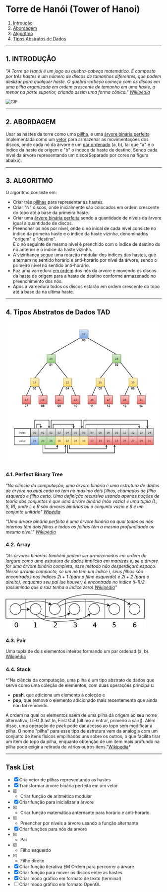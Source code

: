 # Torre de Hanói (Tower of Hanoi)

1. [Introução](#1-introduÇÃo)
2. [Abordagem](#2-abordagem)
3. [Algoritmo](https://github.com/edulourenzo/hanoi#3-algoritmo)
4. [Tipos Abstratos de Dados](#4-tipos-abstratos-de-dados-tad)

---

## 1. INTRODUÇÃO

*"A Torre de Hanói é um jogo ou quebra-cabeça matemático. É composto por três hastes e um número de discos de tamanhos diferentes, que podem deslizar para qualquer haste. O quebra-cabeça começa com os discos em uma pilha organizada em ordem crescente de tamanho em uma haste, a menor na parte superior, criando assim uma forma cônica." [Wikipédia](https://en.wikipedia.org/wiki/Tower_of_Hanoi)*

![GIF](https://media.giphy.com/media/rutTKcoKSCSYM/giphy.gif)

---

## 2. ABORDAGEM

Usar as hastes da torre como uma [pillha](#44-stack), e uma [árvore binária perfeita](#31-perfect-binary-tree) implementada como um [vetor](#42-array) para armazenar as movimentações dos discos, onde cada nó da árvore é um [par ordenado](#43-pair) \(a, b\), tal que \"a\" é o índice da haste de origem e \"b\" o índece da haste de destino. Sendo cada nível da árvore representando um disco\(Separado por cores na figura abaixo\).

---
## 3. ALGORITMO

O algoritmo consiste em:
* Criar três [pillhas](#44-stack) para representar as hastes.
* Criar "N" discos, onde inicialmente são colocados em ordem crescente do topo até a base da primeira haste.
* Criar uma [árvore binária perfeita](#41-perfect-binary-tree) sendo a quantidade de níveis da árvore igual a quantidade de discos.
* Preencher os nós por nível, onde o nó inical de cada nível consiste no índice da primeira haste e o índice da haste vizinha, denominados "origem" e  "destino".  
  E o nó seguinte de mesmo nível é prenchido com o índice de destino do nó anterior e o índice da haste vizinha.
* A vizinhança segue uma rotação modular dos índices das hastes, que alternam no sentido horário e anti-horário por nível da árvore, sendo o primeiro nível no sentido anti-horário.
* Faz uma varredura [em ordem](https://en.wikipedia.org/wiki/Tree_traversal#In-order_(LNR)) dos nós da arvore e movendo os discos da haste de origem para a haste de destino conforme armazenado no preenchimento dos nós.
* Após a vareedura todos os discos estarão em ordem crescente do topo até a base da na ultima haste.

---

## 4. Tipos Abstratos de Dados TAD

![Scheme](https://github.com/edulourenzo/hanoi/blob/master/Perfect%20Binary%20Tree%20(Array%20implementation).jpg)

### 4.1. Perfect Binary Tree

*"Na ciência da computação, uma árvore binária é uma estrutura de dados de árvore na qual cada nó tem no máximo dois filhos, chamados de filho esquerdo e filho certo. Uma definição recursiva usando apenas noções de teoria dos conjuntos é que uma árvore binária \(não vazia\) é uma tupla \(L, S, R\), onde L e R são árvores binárias ou o conjunto vazio e S é um conjunto unitário" [Wipédia](https://en.wikipedia.org/wiki/Binary_tree)*

*"Uma árvore binária perfeita é uma árvore binária na qual todos os nós internos têm dois filhos e todas as folhas têm a mesma profundidade ou mesmo nível."
[Wikipédia](https://en.wikipedia.org/wiki/Binary_tree#Types_of_binary_trees)*

### 4.2. Array
        
*"As árvores binárias também podem ser armazenadas em ordem de largura como uma estrutura de dados implícita em matrizes e, se a árvore for uma árvore binária completa, esse método não desperdiçará espaço. Nesse arranjo compacto, se um nó tem um índice i, seus filhos são encontrados nos índices 2i + 1 \(para o filho esquerdo\) e 2i + 2 \(para o direito\), enquanto seu pai \(se houver\) é encontrado no índice \(i-1\)/2 \(assumindo que a raiz tenha o índice zero\).[Wikipédia](https://en.wikipedia.org/wiki/Binary_tree#Arrays)"*

![Array](https://github.com/edulourenzo/hanoi/blob/master/450px-Binary_tree_in_array.svg.png)

### 4.3. Pair

Uma tupla de dois elementos inteiros formando um par ordenad \(a, b\). [Wikipédia](https://upload.wikimedia.org/wikipedia/commons/thumb/8/86/Binary_tree_in_array.svg/450px-Binary_tree_in_array.svg.png)

### 4.4. Stack
    
*"Na ciência da computação, uma pilha é um tipo abstrato de dados que serve como uma coleção de elementos, com duas operações principais:

* **push**, que adiciona um elemento à coleção e
* **pop**, que remove o elemento adicionado mais recentemente que ainda não foi removido.

A ordem na qual os elementos saem de uma pilha dá origem ao seu nome alternativo, LIFO \(Last In, First Out \[último a entrar, primeiro a sair\]\). Além disso, uma operação de _peek_ pode dar acesso ao topo sem modificar a pilha. O nome "pilha" para esse tipo de estrutura vem da analogia com um conjunto de itens físicos empilhados uns sobre os outros, o que facilita tirar um item do topo da pilha, enquanto obtenção de um item mais profundo na pilha pode exigir a retirada de vários outros itens."[Wikipedia](https://en.wikipedia.org/wiki/Stack_(abstract_data_type))*

---

## Task List

- [x] Cria vetor de pilhas representando as hastes
- [x] Transformar árvore binária perfeita em um vetor
- [x] - Criar função de aritmética modular
- [x] Criar função para inicializar a árvore
- [x] - Criar função matemática anternante para horário e anti-horário.
- [x] - Preencher por níveis a árvore usando a função alternante 
- [x] Criar funções para nós da árvore
- [x] - Pai
- [x] - Filho esquerdo
- [x] - Filho direito
- [x]  Criar função iterativa EM Ordem para percorrer a árvore
- [x]  Criar função para mover os discos entre as hastes
- [x]  Criar modo gráfico em formato de texto \(terminal\)
- [ ]  Criar modo gráfico em formato OpenGL

